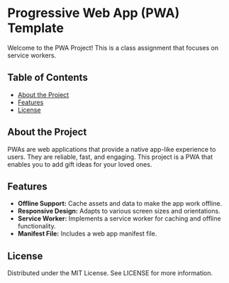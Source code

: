 # Progressive Web App (PWA) Template

Welcome to the PWA Project! This is a class assignment that focuses on service workers.

## Table of Contents

- [About the Project](#about-the-project)
- [Features](#features)
- [License](#license)

## About the Project

PWAs are web applications that provide a native app-like experience to users. They are reliable, fast, and engaging. This project is a PWA that enables you to add gift ideas for your loved ones.

## Features

- **Offline Support:** Cache assets and data to make the app work offline.
- **Responsive Design:** Adapts to various screen sizes and orientations.
- **Service Worker:** Implements a service worker for caching and offline functionality.
- **Manifest File:** Includes a web app manifest file.

## License

Distributed under the MIT License. See LICENSE for more information.
